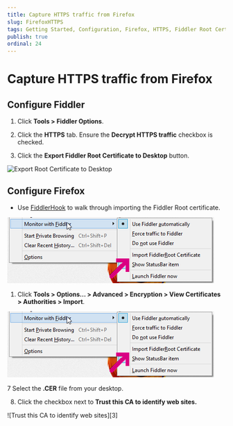 ```yaml
---
title: Capture HTTPS traffic from Firefox
slug: FirefoxHTTPS
tags: Getting Started, Configuration, Firefox, HTTPS, Fiddler Root Certificate
publish: true
ordinal: 24
---
```


Capture HTTPS traffic from Firefox
==================================

Configure Fiddler 
-----------------

 1. Click **Tools > Fiddler Options**. 

 2. Click the **HTTPS** tab. Ensure the **Decrypt HTTPS traffic** checkbox is checked. 

 3. Click the **Export Fiddler Root Certificate to Desktop** button.
 
   ![Export Root Certificate to Desktop][1]

Configure Firefox
-----------------

+ Use [FiddlerHook][1] to walk through importing the Fiddler Root certificate.

![FiddlerHook Import][2]

 1. Click **Tools > Options... > Advanced > Encryption > View Certificates > Authorities > Import**. 

   ![Import Certificate][2]

 7 Select the **.CER** file from your desktop.

 8. Click the checkbox next to **Trust this CA to identify web sites.**

  ![Trust this CA to identify web sites][3]

[1]: ../../KnowledgeBase/FiddlerHook
[2]: ../../images/FirefoxHTTPS/FiddlerHookImport.png